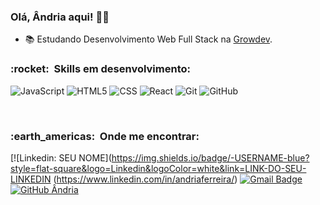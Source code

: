 
<h3> Olá, Ândria aqui! 👩‍🎓 </h3>

- 📚 Estudando Desenvolvimento Web Full Stack na <a href="[link da sua faculdade](https://www.growdev.com.br/)">Growdev</a>.

<h3> :rocket: &nbsp;Skills em desenvolvimento: </h3>

  ![JavaScript](https://img.shields.io/badge/-JavaScript-333333?style=flat&logo=javascript)
  ![HTML5](https://img.shields.io/badge/-HTML5-333333?style=flat&logo=HTML5)
  ![CSS](https://img.shields.io/badge/-CSS-333333?style=flat&logo=CSS3&logoColor=1572B6)
  ![React](https://img.shields.io/badge/-React-333333?style=flat&logo=react)
  ![Git](https://img.shields.io/badge/-Git-333333?style=flat&logo=git)
  ![GitHub](https://img.shields.io/badge/-GitHub-333333?style=flat&logo=github)

<br/>

<h3> :earth_americas: &nbsp;Onde me encontrar: </h3> 

[![Linkedin: SEU NOME](https://img.shields.io/badge/-USERNAME-blue?style=flat-square&logo=Linkedin&logoColor=white&link=LINK-DO-SEU-LINKEDIN (https://www.linkedin.com/in/andriaferreira/)
[![Gmail Badge](https://img.shields.io/badge/-seuemail@email.com-006bed?style=flat-square&logo=Gmail&logoColor=white&link=mailto:SEU-EMAIL)](mailto:andria.aquino@gmail.com)
[![GitHub Ândria]( https://img.shields.io/github/followers/VanessaSwerts?label=follow&style=social)](https://github.com/andria-af)
